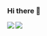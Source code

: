 ### Hi there 👋



<a href="https://github.com/xvrttr/github-readme-stats"> 
  <img align="left" src="https://github-readme-stats.vercel.app/api?username=xvrttr&count_private=true&show_icons=true&theme=dracula" />
</a>
<a href="https://github.com/xvrttr/github-readme-stats">
  <img align="left" src="https://github-readme-stats.vercel.app/api/top-langs/?username=xvrttr&theme=dracula" />
</a>
